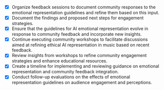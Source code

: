 - [x] Organize feedback sessions to document community responses to the emotional representation guidelines and refine them based on this input.
- [x] Document the findings and proposed next steps for engagement strategies.
- [x] Ensure that the guidelines for AI emotional representation evolve in response to community feedback and incorporate new insights.
- [x] Continue executing community workshops to facilitate discussions aimed at refining ethical AI representation in music based on recent feedback.
- [x] Review insights from workshops to refine community engagement strategies and enhance educational resources.
- [x] Create a timeline for implementing and reviewing guidance on emotional representation and community feedback integration.
- [x] Conduct follow-up evaluations on the effects of emotional representation guidelines on audience engagement and perceptions.